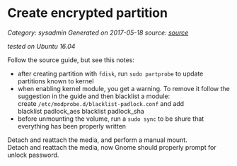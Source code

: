 # Create encrypted partition
 
_Category: sysadmin_
_Generated on 2017-05-18_
_source: [source]_

_tested on Ubuntu 16.04_

Follow the source guide, but see this notes:

- after creating partition with `fdisk`, run `sudo partprobe` to update
partitions known to kernel
- when enabling kernel module, you get a warning.
  To remove it follow the suggestion in the guide and then blacklist a module:  
  create `/etc/modprobe.d/blacklist-padlock.conf` and add  
      blacklist padlock_aes
      blacklist padlock_sha
- before unmounting the volume, run a `sudo sync` to be shure that everything 
has been properly written

Detach and reattach the media, and perform a manual mount.  
Detach and reattach the media, now Gnome should properly prompt for unlock password.

[source]: https://help.ubuntu.com/community/EncryptedFilesystemsOnRemovableStorage#Expert_setup_using_command_line_only
